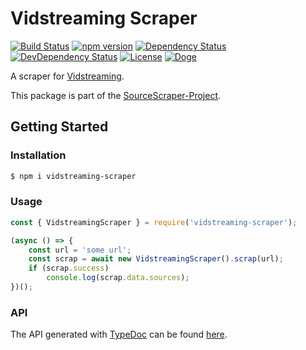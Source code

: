 # Vidstreaming Scraper

[![Build Status](https://travis-ci.org/OpenByteDev/SourceScraper.svg?branch=master)](https://travis-ci.org/OpenByteDev/SourceScraper)
[![npm version](https://badge.fury.io/js/vidstreaming-scraper.svg)](https://www.npmjs.com/package/vidstreaming-scraper)
[![Dependency Status](https://david-dm.org/OpenByteDev/SourceScraper/status.svg?path=packages%2Fvidstreaming-scraper)](https://david-dm.org/OpenByteDev/SourceScraper?path=packages%2Fvidstreaming-scraper)
[![DevDependency Status](https://david-dm.org/OpenByteDev/SourceScraper/dev-status.svg?path=packages%2Fvidstreaming-scraper)](https://david-dm.org/OpenByteDev/SourceScraper?path=packages%2Fvidstreaming-scraper&type=dev)
[![License](https://img.shields.io/github/license/mashape/apistatus.svg)](https://opensource.org/licenses/MIT)
[![Doge](https://img.shields.io/badge/doge-wow-yellow.svg)]()

A scraper for [Vidstreaming](https://www.vidstreaming.io/).

This package is part of the [SourceScraper-Project](https://github.com/OpenByteDev/SourceScraper).


## Getting Started
### Installation
```bash
$ npm i vidstreaming-scraper
```


### Usage

```js
const { VidstreamingScraper } = require('vidstreaming-scraper');

(async () => {
    const url = 'some url';
    const scrap = await new VidstreamingScraper().scrap(url);
    if (scrap.success)
        console.log(scrap.data.sources);
})();
```


### API
The API generated with [TypeDoc](http://typedoc.org/) can be found [here](https://openbytedev.github.io/SourceScraper/packages/vidstreaming-scraper/docs/).

